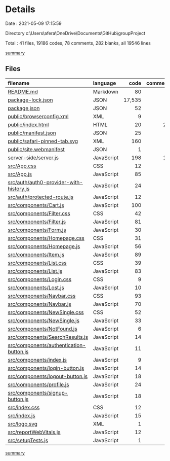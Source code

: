 # Details

Date : 2021-05-09 17:15:59

Directory c:\Users\afera\OneDrive\Documents\GitHub\groupProject

Total : 41 files,  19186 codes, 78 comments, 282 blanks, all 19546 lines

[summary](results.md)

## Files
| filename | language | code | comment | blank | total |
| :--- | :--- | ---: | ---: | ---: | ---: |
| [README.md](/README.md) | Markdown | 80 | 0 | 9 | 89 |
| [package-lock.json](/package-lock.json) | JSON | 17,535 | 0 | 1 | 17,536 |
| [package.json](/package.json) | JSON | 52 | 0 | 1 | 53 |
| [public/browserconfig.xml](/public/browserconfig.xml) | XML | 9 | 0 | 1 | 10 |
| [public/index.html](/public/index.html) | HTML | 20 | 23 | 2 | 45 |
| [public/manifest.json](/public/manifest.json) | JSON | 25 | 0 | 1 | 26 |
| [public/safari-pinned-tab.svg](/public/safari-pinned-tab.svg) | XML | 160 | 0 | 1 | 161 |
| [public/site.webmanifest](/public/site.webmanifest) | JSON | 1 | 0 | 0 | 1 |
| [server-side/server.js](/server-side/server.js) | JavaScript | 198 | 13 | 41 | 252 |
| [src/App.css](/src/App.css) | CSS | 12 | 0 | 0 | 12 |
| [src/App.js](/src/App.js) | JavaScript | 85 | 4 | 16 | 105 |
| [src/auth/auth0-provider-with-history.js](/src/auth/auth0-provider-with-history.js) | JavaScript | 24 | 0 | 5 | 29 |
| [src/auth/protected-route.js](/src/auth/protected-route.js) | JavaScript | 12 | 1 | 4 | 17 |
| [src/components/Cart.js](/src/components/Cart.js) | JavaScript | 100 | 2 | 19 | 121 |
| [src/components/Filter.css](/src/components/Filter.css) | CSS | 42 | 0 | 9 | 51 |
| [src/components/Filter.js](/src/components/Filter.js) | JavaScript | 81 | 2 | 9 | 92 |
| [src/components/Form.js](/src/components/Form.js) | JavaScript | 30 | 0 | 7 | 37 |
| [src/components/Homepage.css](/src/components/Homepage.css) | CSS | 31 | 0 | 5 | 36 |
| [src/components/Homepage.js](/src/components/Homepage.js) | JavaScript | 56 | 0 | 13 | 69 |
| [src/components/Item.js](/src/components/Item.js) | JavaScript | 89 | 6 | 15 | 110 |
| [src/components/List.css](/src/components/List.css) | CSS | 39 | 0 | 10 | 49 |
| [src/components/List.js](/src/components/List.js) | JavaScript | 83 | 8 | 19 | 110 |
| [src/components/Login.css](/src/components/Login.css) | CSS | 9 | 0 | 1 | 10 |
| [src/components/Lost.js](/src/components/Lost.js) | JavaScript | 10 | 1 | 1 | 12 |
| [src/components/Navbar.css](/src/components/Navbar.css) | CSS | 93 | 0 | 25 | 118 |
| [src/components/Navbar.js](/src/components/Navbar.js) | JavaScript | 70 | 5 | 16 | 91 |
| [src/components/NewSingle.css](/src/components/NewSingle.css) | CSS | 52 | 0 | 12 | 64 |
| [src/components/NewSingle.js](/src/components/NewSingle.js) | JavaScript | 33 | 3 | 5 | 41 |
| [src/components/NotFound.js](/src/components/NotFound.js) | JavaScript | 6 | 0 | 2 | 8 |
| [src/components/SearchResults.js](/src/components/SearchResults.js) | JavaScript | 14 | 0 | 3 | 17 |
| [src/components/authentication-button.js](/src/components/authentication-button.js) | JavaScript | 11 | 6 | 5 | 22 |
| [src/components/index.js](/src/components/index.js) | JavaScript | 9 | 0 | 1 | 10 |
| [src/components/login-button.js](/src/components/login-button.js) | JavaScript | 14 | 0 | 3 | 17 |
| [src/components/logout-button.js](/src/components/logout-button.js) | JavaScript | 18 | 0 | 3 | 21 |
| [src/components/profile.js](/src/components/profile.js) | JavaScript | 24 | 0 | 5 | 29 |
| [src/components/signup-button.js](/src/components/signup-button.js) | JavaScript | 18 | 0 | 3 | 21 |
| [src/index.css](/src/index.css) | CSS | 12 | 0 | 2 | 14 |
| [src/index.js](/src/index.js) | JavaScript | 15 | 0 | 4 | 19 |
| [src/logo.svg](/src/logo.svg) | XML | 1 | 0 | 0 | 1 |
| [src/reportWebVitals.js](/src/reportWebVitals.js) | JavaScript | 12 | 0 | 2 | 14 |
| [src/setupTests.js](/src/setupTests.js) | JavaScript | 1 | 4 | 1 | 6 |

[summary](results.md)